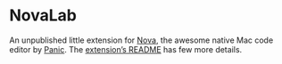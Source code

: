# NovaLab

An unpublished little extension for [Nova](https://nova.app), the awesome native Mac code editor by [Panic](https://panic.com).
The [extension’s README](./NovaLab.novaextension/README.md) has few more details.
